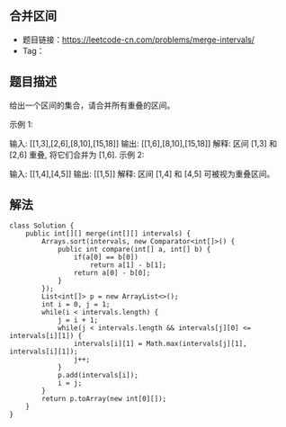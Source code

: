 ## 合并区间

- 题目链接：https://leetcode-cn.com/problems/merge-intervals/
- Tag：

## 题目描述
给出一个区间的集合，请合并所有重叠的区间。

示例 1:

输入: [[1,3],[2,6],[8,10],[15,18]]
输出: [[1,6],[8,10],[15,18]]
解释: 区间 [1,3] 和 [2,6] 重叠, 将它们合并为 [1,6].
示例 2:

输入: [[1,4],[4,5]]
输出: [[1,5]]
解释: 区间 [1,4] 和 [4,5] 可被视为重叠区间。

## 解法
```
class Solution {
    public int[][] merge(int[][] intervals) {
        Arrays.sort(intervals, new Comparator<int[]>() {
            public int compare(int[] a, int[] b) {
                if(a[0] == b[0])
                    return a[1] - b[1];
                return a[0] - b[0];
            }
        });
        List<int[]> p = new ArrayList<>();        
        int i = 0, j = 1;
        while(i < intervals.length) {
            j = i + 1;
            while(j < intervals.length && intervals[j][0] <= intervals[i][1]) {
                intervals[i][1] = Math.max(intervals[j][1], intervals[i][1]);
                j++;
            }
            p.add(intervals[i]);
            i = j;
        }
        return p.toArray(new int[0][]);
    }
}
```